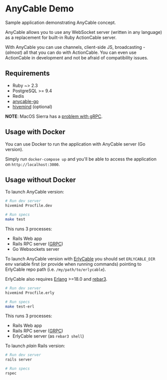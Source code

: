 # AnyCable Demo

Sample application demonstrating AnyCable concept.

AnyCable allows you to use any WebSocket server (written in any language) as a replacement for built-in Ruby ActionCable server.

With AnyCable you can use channels, client-side JS, broadcasting - (_almost_) all that you can do with ActionCable. You can even use ActionCable in development and not be afraid of compatibility issues.

## Requirements

- Ruby ~> 2.3
- PostgreSQL >= 9.4
- Redis
- [anycable-go](https://github.com/anycable/anycable-go)
- [hivemind](https://github.com/DarthSim/hivemind) (optional)

**NOTE**: MacOS Sierra has a [problem with gRPC](https://github.com/grpc/grpc/issues/8403).

## Usage with Docker

You can use Docker to run the application with AnyCable server (Go version).

Simply run `docker-compose up` and you'll be able to access the application on `http://localhost:3000`.

## Usage without Docker

To launch AnyCable version:

```sh
# Run dev server
hivemind Procfile.dev

# Run specs
make test
```

This runs 3 processes:
- Rails Web app
- Rails RPC server ([GRPC](http://www.grpc.io))
- Go Websockets server

To launch AnyCable version with [ErlyCable](https://github.com/anycable/erlycable) you should set `ERLYCABLE_DIR` env variable first (or provide when running commands) pointing to ErlyCable repo path (i.e. `/my/path/to/erlycable`).

ErlyCable also requires [Erlang](http://www.erlang.org) >=18.0 and [rebar3](https://www.rebar3.org).

```sh
# Run dev server
hivemind Procfile.erly

# Run specs
make test-erl
```

This runs 3 processes:
- Rails Web app
- Rails RPC server ([GRPC](http://www.grpc.io))
- ErlyCable server (as `rebar3 shell`)

To launch _plain_ Rails version:

```sh
# Run dev server
rails server

# Run specs
rspec
```
